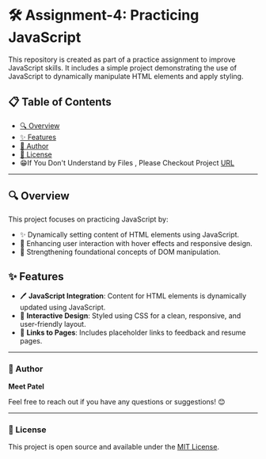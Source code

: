 # 🛠️ Assignment-4: Practicing JavaScript

This repository is created as part of a practice assignment to improve JavaScript skills. It includes a simple project demonstrating the use of JavaScript to dynamically manipulate HTML elements and apply styling.

## 📋 Table of Contents

- [🔍 Overview](#-overview)
- [✨ Features](#-features)
- [👤 Author](#-author)
- [📜 License](#-license)
- 😁If You Don't Understand by Files , Please Checkout Project [URL](https://java-script-practice-lac.vercel.app/)
---

## 🔍 Overview

This project focuses on practicing JavaScript by:  
- ✨ Dynamically setting content of HTML elements using JavaScript.  
- 🎨 Enhancing user interaction with hover effects and responsive design.  
- 🧠 Strengthening foundational concepts of DOM manipulation.  

## ✨ Features

- 🖊️ **JavaScript Integration**: Content for HTML elements is dynamically updated using JavaScript.  
- 🌟 **Interactive Design**: Styled using CSS for a clean, responsive, and user-friendly layout.  
- 🔗 **Links to Pages**: Includes placeholder links to feedback and resume pages.  

---

### 👤 Author

**Meet Patel**  

Feel free to reach out if you have any questions or suggestions! 😊  

---

### 📜 License

This project is open source and available under the [MIT License](LICENSE).  
